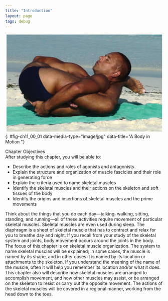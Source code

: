 ```yaml
---
title: "Introduction"
layout: page
tags: debug
---
```


<?cnx.eoc class="summary" title="Chapter Review"?>
<?cnx.eoc class="interactive-exercise" title="Interactive Link Questions"?>
<?cnx.eoc class="multiple-choice" title="Review Questions" ?>
<?cnx.eoc class="free-response" title="Critical Thinking Questions"?>
![This photo shows a man executing a complicated yoga pose.](../resources/1100_Body_in_Motion.jpg "The muscular system allows us to move, flex and contort our bodies. Practicing yoga, as pictured here, is a good example of the voluntary use of the muscular system. (credit: Dmitry Yanchylenko)"){: #fig-ch11_00_01 data-media-type="image/jpg" data-title="A Body in Motion "}

<div data-type="note" id="eip-773" class="chapter-objectives" markdown="1">
<div data-type="title">
Chapter Objectives
</div>
After studying this chapter, you will be able to:

* Describe the actions and roles of agonists and antagonists
* Explain the structure and organization of muscle fascicles and their
  role in generating force
* Explain the criteria used to name skeletal muscles
* Identify the skeletal muscles and their actions on the skeleton and
  soft tissues of the body
* Identify the origins and insertions of skeletal muscles and the prime
  movements

</div>
Think about the things that you do each day—talking, walking, sitting,
standing, and running—all of these activities require movement of
particular skeletal muscles. Skeletal muscles are even used during
sleep. The diaphragm is a sheet of skeletal muscle that has to contract
and relax for you to breathe day and night. If you recall from your
study of the skeletal system and joints, body movement occurs around the
joints in the body. The focus of this chapter is on skeletal muscle
organization. The system to name skeletal muscles will be explained; in
some cases, the muscle is named by its shape, and in other cases it is
named by its location or attachments to the skeleton. If you understand
the meaning of the name of the muscle, often it will help you remember
its location and/or what it does. This chapter also will describe how
skeletal muscles are arranged to accomplish movement, and how other
muscles may assist, or be arranged on the skeleton to resist or carry
out the opposite movement. The actions of the skeletal muscles will be
covered in a regional manner, working from the head down to the toes.


